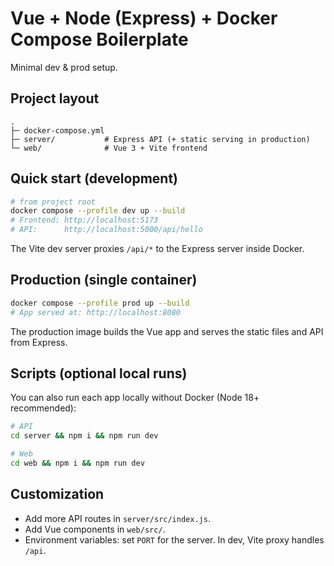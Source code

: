 # Vue + Node (Express) + Docker Compose Boilerplate

Minimal dev & prod setup.

## Project layout

```
.
├─ docker-compose.yml
├─ server/           # Express API (+ static serving in production)
└─ web/              # Vue 3 + Vite frontend
```

## Quick start (development)

```bash
# from project root
docker compose --profile dev up --build
# Frontend: http://localhost:5173
# API:      http://localhost:5000/api/hello
```

The Vite dev server proxies `/api/*` to the Express server inside Docker.

## Production (single container)

```bash
docker compose --profile prod up --build
# App served at: http://localhost:8080
```

The production image builds the Vue app and serves the static files and API from Express.

## Scripts (optional local runs)

You can also run each app locally without Docker (Node 18+ recommended):

```bash
# API
cd server && npm i && npm run dev

# Web
cd web && npm i && npm run dev
```

## Customization

- Add more API routes in `server/src/index.js`.
- Add Vue components in `web/src/`.
- Environment variables: set `PORT` for the server. In dev, Vite proxy handles `/api`.
